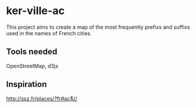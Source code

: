 ker-ville-ac
============

This project aims to create a map of the most frequently prefixs and suffixs used in the names of French cities.

## Tools needed

OpenStreetMap, d3js

## Inspiration

http://ssz.fr/places/?fr#ac$//
